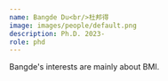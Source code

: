 ```yaml
---
name: Bangde Du<br/>杜邦得
image: images/people/default.png
description: Ph.D. 2023-  
role: phd  
---
```



Bangde's interests are mainly about BMI.